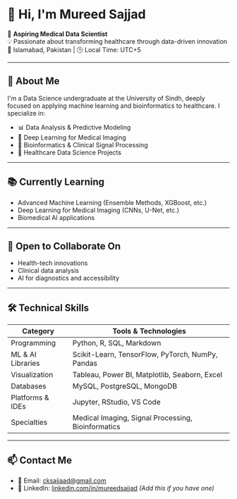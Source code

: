 # 👋 Hi, I'm Mureed Sajjad

🎯 **Aspiring Medical Data Scientist**  
💡 Passionate about transforming healthcare through data-driven innovation  
📍 Islamabad, Pakistan | 🕒 Local Time: UTC+5

---

## 🧬 About Me

I'm a Data Science undergraduate at the University of Sindh, deeply focused on applying machine learning and bioinformatics to healthcare. I specialize in:

- 📊 Data Analysis & Predictive Modeling  
- 🧠 Deep Learning for Medical Imaging  
- 🧬 Bioinformatics & Clinical Signal Processing  
- 🧪 Healthcare Data Science Projects

---

## 📚 Currently Learning

- Advanced Machine Learning (Ensemble Methods, XGBoost, etc.)
- Deep Learning for Medical Imaging (CNNs, U-Net, etc.)
- Biomedical AI applications

---

## 🤝 Open to Collaborate On

- Health-tech innovations  
- Clinical data analysis  
- AI for diagnostics and accessibility

---

## 🛠️ Technical Skills

| Category              | Tools & Technologies                                      |
|-----------------------|-----------------------------------------------------------|
| Programming           | Python, R, SQL, Markdown                                  |
| ML & AI Libraries     | Scikit-Learn, TensorFlow, PyTorch, NumPy, Pandas          |
| Visualization         | Tableau, Power BI, Matplotlib, Seaborn, Excel             |
| Databases             | MySQL, PostgreSQL, MongoDB                                |
| Platforms & IDEs      | Jupyter, RStudio, VS Code                                 |
| Specialties           | Medical Imaging, Signal Processing, Bioinformatics        |

---

## 📫 Contact Me

- 📧 Email: [cksajjaad@gmail.com](mailto:cksajjaad@gmail.com)
- 💼 LinkedIn: [linkedin.com/in/mureedsajjad](https://linkedin.com/in/mureedsajjad) *(Add this if you have one)*

